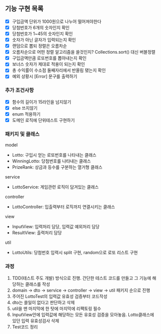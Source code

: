 ## 기능 구현 목록

- [x] 구입금액 단위가 1000원으로 나누어 떨어져야한다
- [x] 당첨번호가 6개의 숫자인지 확인
- [x] 당첨번호가 1~45의 숫자인지 확인
- [x] 숫자가 아닌 글자가 입력되는지 확인
- [x] 랜덤으로 뽑되 정렬은 오름차순
- [x] 오름차순으로 어떤 정렬 알고리즘을 쓸것인지? Collections.sort() 대신 버블정렬
- [x] 구입금액만큼 로또번호를 뽑아내는지 확인
- [x] 보너스 숫자가 제대로 적용이 되는지 확인
- [x] 총 수익률이 수소점 둘째자리에서 반올림 됐는지 확인
- [x] 예외 상황시 [Error] 문구를 출력하기

### 추가 조건사항
- [x] 함수의 길이가 15라인을 넘지않기
- [x] else 쓰지않기
- [x] enum 적용하기
- [x] 도메인 로직에 단위테스트 구현하기

### 패키지 및 클래스
model
- Lotto: 구입시 얻는 로또번호를 나타내는 클래스
- WinningLotto: 당첨번호를 나타내는 클래스
- PrizeRank: 상금과 등수를 구분하는 열거형 클래스

service
- LottoService: 게임관련 로직이 담겨있는 클래스

controller
- LottoController: 입출력부터 로직까지 연결시키는 클래스

view
- InputView: 입력처리 담당, 입력값 예외처리 담당
- ResultView: 출력처리 담당

util
- LottoUtils: 당첨번호 입력시 split 구현, random으로 로또 리스트 구현

### 과정
1. TDD(테스트 주도 개발) 방식으로 진행. 간단한 테스트 코드를 만들고 그 기능에 해당하는 클래스를 작성
2. domain -> dto -> service -> controller -> view -> util 패키지 순으로 진행
3. 주어진 LottoTest의 입력값 유효성 검증부터 코드작성
3. dto는 쓸일이 없다고 판단하고 삭제
4. util을 맨 마지막에 한 탓에 마지막에 리팩토링 필수
5. InputView안에 입력값에 해당하는 모든 유효성 검증을 모아놓음. Lotto클래스에 있던 입력 유효성검사 삭제
6. Test코드 정리